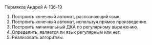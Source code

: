 Пермяков Андрей А-13б-19

1. Построить конечный автомат, распознающий язык.
2. Построить конечный автомат, используя прямое произведение.
3. Построить минимальный ДКА по регулярному выражению.
4. Определить, является ли язык регулярным или нет.
5. Реализовать алгоритмы.
